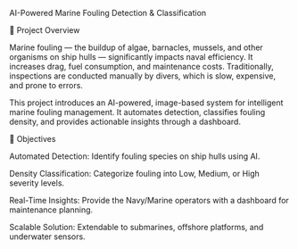 AI-Powered Marine Fouling Detection & Classification


🚢 Project Overview

Marine fouling — the buildup of algae, barnacles, mussels, and other organisms on ship hulls — significantly impacts naval efficiency. It increases drag, fuel consumption, and maintenance costs. Traditionally, inspections are conducted manually by divers, which is slow, expensive, and prone to errors.

This project introduces an AI-powered, image-based system for intelligent marine fouling management. It automates detection, classifies fouling density, and provides actionable insights through a dashboard.



🎯 Objectives

Automated Detection: Identify fouling species on ship hulls using AI.

Density Classification: Categorize fouling into Low, Medium, or High severity levels.

Real-Time Insights: Provide the Navy/Marine operators with a dashboard for maintenance planning.

Scalable Solution: Extendable to submarines, offshore platforms, and underwater sensors.
